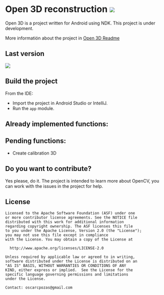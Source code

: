 # Open 3D reconstruction ![](https://camo.githubusercontent.com/e30009828bc4d989853a3a710873c96030167ba8/68747470733a2f2f696d672e736869656c64732e696f2f62616467652f706c6174666f726d2d616e64726f69642d677265656e2e737667)

Open 3D is a project written for Android using NDK. This project is under development.

More informatión about the project in [Open 3D Readme](https://open3d.readme.io)

## Last version
![](https://travis-ci.org/GDGSpain/open-3D-reconstruction.svg)

## Build the project
From the IDE:

* Import the project in Android Studio or IntelliJ.
* Run the ``app`` module.

## Already implemented functions:

## Pending functions:
* Create calibration 3D

## Do you want to contribute?
Yes please, do it. The project is intended to learn more about OpenCV, you can work with the issues in the project for help.

## License
    Licensed to the Apache Software Foundation (ASF) under one
    or more contributor license agreements. See the NOTICE file
    distributed with this work for additional information
    regarding copyright ownership. The ASF licenses this file
    to you under the Apache License, Version 2.0 (the "License");
    you may not use this file except in compliance
    with the License. You may obtain a copy of the License at
    
      http://www.apache.org/licenses/LICENSE-2.0
    
    Unless required by applicable law or agreed to in writing,
    software distributed under the License is distributed on an
    "AS IS" BASIS, WITHOUT WARRANTIES OR CONDITIONS OF ANY
    KIND, either express or implied.  See the License for the
    specific language governing permissions and limitations
    under the License.
    
    Contact: oscarcpozas@gmail.com
